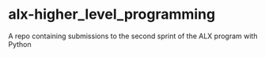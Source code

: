 # alx-higher_level_programming
A repo containing submissions to the second sprint of the ALX program with Python
